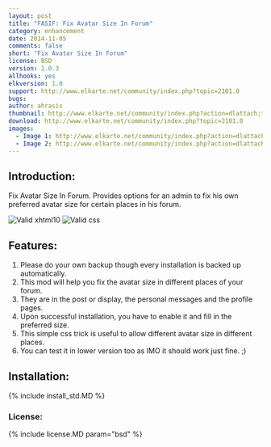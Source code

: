 ```yaml
---
layout: post
title: "FASIF: Fix Avatar Size In Forum"
category: enhancement
date: 2014-11-05
comments: false
short: "Fix Avatar Size In Forum"
license: BSD
version: 1.0.3
allhooks: yes
elkversion: 1.0
support: http://www.elkarte.net/community/index.php?topic=2101.0
bugs:
author: ahrasis
thumbnail: http://www.elkarte.net/community/index.php?action=dlattach;topic=2101.0;attach=1693;image
download: http://www.elkarte.net/community/index.php?topic=2101.0
images:
  - Image 1: http://www.elkarte.net/community/index.php?action=dlattach;topic=2101.0;attach=1693;image
  - Image 2: http://www.elkarte.net/community/index.php?action=dlattach;topic=2101.0;attach=1691;image
---
```


## Introduction:
Fix Avatar Size In Forum.  Provides options for an admin to fix his own preferred avatar size for certain places in his forum.

![Valid xhtml10](http://validator.w3.org/images/valid_icons/valid-xhtml10)
![Valid css](http://jigsaw.w3.org/css-validator/images/vcss)

## Features:

1. Please do your own backup though every installation is backed up automatically.
2. This mod will help you fix the avatar size in different places of your forum.
3. They are in the post or display, the personal messages and the profile pages.
4. Upon successful installation, you have to enable it and fill in the preferred size.
5. This simple css trick is useful to allow different avatar size in different places.
6. You can test it in lower version too as IMO it should work just fine. ;)

## Installation:
{% include install_std.MD %}

### License:
{% include license.MD param="bsd" %}